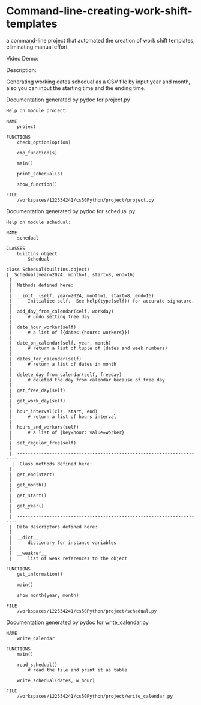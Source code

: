 # Command-line-creating-work-shift-templates
a command-line project that automated the creation of work shift templates, eliminating manual effort

Video Demo: <URL HERE>

Description:

Generating working dates schedual as a CSV file by input year and month, also you can input the starting time and the ending time.

Documentation generated by pydoc for project.py

    Help on module project:

    NAME
        project

    FUNCTIONS
        check_option(option)

        cmp_function(s)

        main()

        print_schedual(s)

        show_function()

    FILE
        /workspaces/122534241/cs50Python/project/project.py
Documentation generated by pydoc for schedual.py

    Help on module schedual:

    NAME
        schedual

    CLASSES
        builtins.object
            Schedual

    class Schedual(builtins.object)
    |  Schedual(year=2024, month=1, start=8, end=16)
     |
     |  Methods defined here:
     |
     |  __init__(self, year=2024, month=1, start=8, end=16)
     |      Initialize self.  See help(type(self)) for accurate signature.
     |
     |  add_day_from_calendar(self, workday)
     |      # undo setting free day
     |
     |  date_hour_worker(self)
     |      # a list of [{dates:{hours: workers}}]
     |
     |  date_on_calendar(self, year, month)
     |      # return a list of tuple of (dates and week numbers)
     |
     |  dates_for_calendar(self)
     |      # return a list of dates in month
     |
     |  delete_day_from_calendar(self, freeday)
     |      # deleted the day from calendar because of free day
     |
     |  get_free_day(self)
     |
     |  get_work_day(self)
     |
     |  hour_interval(cls, start, end)
     |      # return a list of hours interval
     |
     |  hours_and_workers(self)
     |      # a list of {key=hour: value=worker}
     |
     |  set_regular_free(self)
     |
     |  ----------------------------------------------------------------------
      |  Class methods defined here:
     |
     |  get_end(start)
     |
     |  get_month()
     |
     |  get_start()
     |
     |  get_year()
     |
     |  ----------------------------------------------------------------------
     |  Data descriptors defined here:
     |
     |  __dict__
     |      dictionary for instance variables
     |
     |  __weakref__
     |      list of weak references to the object

    FUNCTIONS
        get_information()

        main()

        show_month(year, month)

    FILE
        /workspaces/122534241/cs50Python/project/schedual.py
Documentation generated by pydoc for write_calendar.py

    NAME
        write_calendar

    FUNCTIONS
        main()

        read_schedual()
            # read the file and print it as table

        write_schedual(dates, w_hour)

    FILE
        /workspaces/122534241/cs50Python/project/write_calendar.py
